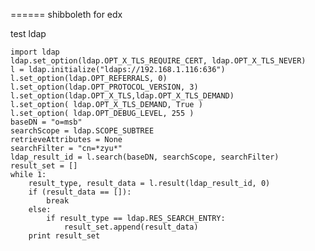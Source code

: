 ======
shibboleth for edx

test ldap

    import ldap
    ldap.set_option(ldap.OPT_X_TLS_REQUIRE_CERT, ldap.OPT_X_TLS_NEVER)
    l = ldap.initialize("ldaps://192.168.1.116:636")
    l.set_option(ldap.OPT_REFERRALS, 0)
    l.set_option(ldap.OPT_PROTOCOL_VERSION, 3)
    l.set_option(ldap.OPT_X_TLS,ldap.OPT_X_TLS_DEMAND)
    l.set_option( ldap.OPT_X_TLS_DEMAND, True )
    l.set_option( ldap.OPT_DEBUG_LEVEL, 255 )
    baseDN = "o=msb"
    searchScope = ldap.SCOPE_SUBTREE
    retrieveAttributes = None
    searchFilter = "cn=*zyu*"
    ldap_result_id = l.search(baseDN, searchScope, searchFilter)
    result_set = []
    while 1:
        result_type, result_data = l.result(ldap_result_id, 0)
        if (result_data == []):
            break
        else:
            if result_type == ldap.RES_SEARCH_ENTRY:
                result_set.append(result_data)
        print result_set
